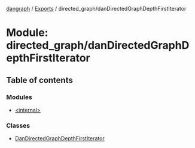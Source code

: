 [dangraph](../README.md) / [Exports](../modules.md) / directed_graph/danDirectedGraphDepthFirstIterator

# Module: directed_graph/danDirectedGraphDepthFirstIterator

## Table of contents

### Modules

- [\<internal\>](directed_graph_danDirectedGraphDepthFirstIterator._internal_.md)

### Classes

- [DanDirectedGraphDepthFirstIterator](../classes/directed_graph_danDirectedGraphDepthFirstIterator.DanDirectedGraphDepthFirstIterator.md)

